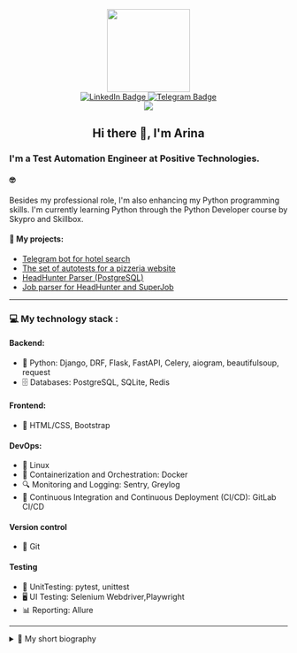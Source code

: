 <div id="header" align="center">
    <img src="https://media.giphy.com/media/RbDKaczqWovIugyJmW/giphy.gif" width="150"/>
</div>

<div id="badges" align="center">
  <a href="https://www.linkedin.com/in/arina-zaikina/">
    <img src="https://img.shields.io/badge/LinkedIn-blue?style=for-the-badge&logo=linkedin&logoColor=white" alt="LinkedIn Badge"/>
  </a>
  <a href="https://t.me/zaikina_arina">
    <img src="https://img.shields.io/badge/Telegram-blue?style=for-the-badge&logo=telegram&logoColor=white" alt="Telegram Badge"/>
  </a>
</div>

<div id="profile_views" align="center">
    <img src="https://komarev.com/ghpvc/?username=arinazaikina&style=flat-square&color=blue"/>
</div>

<div id="greeting" align="center">
    <h2>Hi there 👋, I'm Arina</h2>
</div>

### I'm a Test Automation Engineer at Positive Technologies. 

#### 🤓 
Besides my professional role, I'm also enhancing my Python programming skills. 
I'm currently learning Python through the Python Developer course by Skypro and Skillbox.

#### 🐍 My projects:
* [Telegram bot for hotel search](https://github.com/arinazaikina/Hotels-Telegram-Bot-aiogram)
* [The set of autotests for a pizzeria website](https://github.com/arinazaikina/Pizzeria_website_Auto_tests)
* [HeadHunter Parser (PostgreSQL)](https://github.com/arinazaikina/HH_Parser_-DB_PostgreSQL-)
* [Job parser for HeadHunter and SuperJob](https://github.com/arinazaikina/Parser_HeadHunter_SuperJob)
___
### 💻 My technology stack :

#### Backend:
* 🐍 Python: Django, DRF, Flask, FastAPI, Celery, aiogram, beautifulsoup, request
* 🗄️ Databases: PostgreSQL, SQLite, Redis

#### Frontend:
* 🎨 HTML/CSS, Bootstrap

#### DevOps:
* 🐧 Linux
* 🐳 Containerization and Orchestration: Docker
* 🔍 Monitoring and Logging: Sentry, Greylog
* 🦊 Continuous Integration and Continuous Deployment (CI/CD): GitLab CI/CD

#### Version control
* 🔀 Git

#### Testing
* 🔧 UnitTesting: pytest, unittest
* 🖥️ UI Testing: Selenium Webdriver,Playwright
* 📊 Reporting: Allure
___
<details>
<summary>👧 My short biography </summary>

#### 2022 (4 months) -> **Manual QA Engineer** 🐛 
Doubletapp: https://doubletapp.ai/en
* Manual testing of web services and mobile applications
* Manual API testing
* Development of test documentation: test cases, checklists, bug reports
* Experience with Qase, Swagger, Postman, Charles Proxy, DevTools, YouTrack

#### 2019 - 2022 (3 years) -> **Scanning electron microscopy specialist** 🔍 
TESCAN Russia: https://tescan.ru/
* Samples investigation by scanning electron microscopes and making reports based of research results
* Training of users to work with scanning electron microscopes
* Creation of training videos and instructions, translation of user manuals into Russian
* Participation in conferences, seminars and webinars with presentations in order to promote TESCAN in the Russian market

#### 2012 - 2019 (7 years) -> **Process Engineer** 👷 
State Research Center of the Russian Federation –
Concern CSRI Elektropribor, JSC

* Development of micromechanical gyroscopes assembly processes
* Development of technological documentation
</details>

